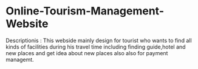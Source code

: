 # Online-Tourism-Management-Website
Descriptionis :
This webside mainly design for tourist who wants to find all kinds of facilities during his travel time including finding guide,hotel and 
new places and get idea about new places also also for payment managemt.
